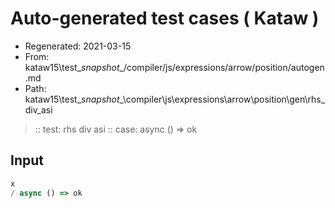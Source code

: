 # Auto-generated test cases ( Kataw )
- Regenerated: 2021-03-15
- From: kataw15\test\__snapshot__/compiler/js/expressions/arrow/position/autogen.md
- Path: kataw15\test\__snapshot__\compiler\js\expressions\arrow\position\gen\rhs_div_asi
> :: test: rhs div asi
> :: case: async () => ok
## Input

`````js
x
/ async () => ok
`````
